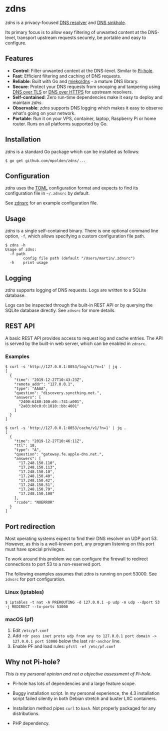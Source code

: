 # zdns

_zdns_ is a privacy-focused [DNS
resolver](https://en.wikipedia.org/wiki/Domain_Name_System#DNS_resolvers) and
[DNS sinkhole](https://en.wikipedia.org/wiki/DNS_sinkhole).

Its primary focus is to allow easy filtering of unwanted content at the
DNS-level, transport upstream requests securely, be portable and easy to
configure.

## Features

* **Control**: Filter unwanted content at the DNS-level. Similar to
  [Pi-hole](https://github.com/pi-hole/pi-hole).
* **Fast**: Efficient filtering and caching of DNS requests.
* **Reliable**: Built with Go and [miekg/dns](https://github.com/miekg/dns) - a
  mature DNS library.
* **Secure**: Protect your DNS requests from snooping and tampering using [DNS
  over TLS](https://en.wikipedia.org/wiki/DNS_over_TLS) or [DNS over
  HTTPS](https://en.wikipedia.org/wiki/DNS_over_HTTPS) for upstream resolvers.
* **Self-contained**: Zero run-time dependencies make it easy to deploy and
  maintain _zdns_.
* **Observable**: _zdns_ supports DNS logging which makes it easy to observe what's
  going on your network.
* **Portable**: Run it on your VPS, container, laptop, Raspberry Pi or home
  router. Runs on all platforms supported by Go.

## Installation

_zdns_ is a standard Go package which can be installed as follows:

``` shell
$ go get github.com/mpolden/zdns/...
```

## Configuration

_zdns_ uses the [TOML](https://github.com/toml-lang/toml) configuration format
and expects to find its configuration file in `~/.zdnsrc` by default.

See [zdnsrc](zdnsrc) for an example configuration file.

## Usage

_zdns_ is a single self-contained binary. There is one optional command line
option, `-f`, which allows specifying a custom configuration file path.

``` shell
$ zdns -h
Usage of zdns:
  -f path
    	config file path (default "/Users/martin/.zdnsrc")
  -h	print usage
```

## Logging

_zdns_ supports logging of DNS requests. Logs are written to a SQLite database.

Logs can be inspected through the built-in REST API or by querying the SQLite
database directly. See `zdnsrc` for more details.

## REST API

A basic REST API provides access to request log and cache entries. The API is
served by the built-in web server, which can be enabled in `zdnsrc`.

### Examples

```shell
$ curl -s 'http://127.0.0.1:8053/log/v1/?n=1' | jq .
[
  {
    "time": "2019-12-27T10:43:23Z",
    "remote_addr": "127.0.0.1",
    "type": "AAAA",
    "question": "discovery.syncthing.net.",
    "answers": [
      "2400:6180:100:d0::741:a001",
      "2a03:b0c0:0:1010::bb:4001"
    ]
  }
]
```

```shell
$ curl -s 'http://127.0.0.1:8053/cache/v1/?n=1' | jq .
[
  {
    "time": "2019-12-27T10:46:11Z",
    "ttl": 18,
    "type": "A",
    "question": "gateway.fe.apple-dns.net.",
    "answers": [
      "17.248.150.110",
      "17.248.150.113",
      "17.248.150.10",
      "17.248.150.40",
      "17.248.150.42",
      "17.248.150.51",
      "17.248.150.79",
      "17.248.150.108"
    ],
    "rcode": "NOERROR"
  }
]
```

## Port redirection

Most operating systems expect to find their DNS resolver on UDP port 53.
However, as this is a well-known port, any program listening on this port must
have special privileges.

To work around this problem we can configure the firewall to redirect
connections to port 53 to a non-reserved port.

The following examples assumes that _zdns_ is running on port 53000. See
`zdnsrc` for port configuration.

### Linux (iptables)

``` shell
$ iptables -t nat -A PREROUTING -d 127.0.0.1 -p udp -m udp --dport 53 -j REDIRECT --to-ports 53000
```

### macOS (pf)

1. Edit `/etc/pf.conf`
2. Add `rdr pass inet proto udp from any to 127.0.0.1 port domain -> 127.0.0.1 port 53000` below the last `rdr-anchor` line.
3. Enable PF and load rules: `pfctl -ef /etc/pf.conf`

## Why not Pi-hole?

_This is my personal opinion and not a objective assessment of Pi-hole._

* Pi-hole has lots of dependencies and a large feature scope.

* Buggy installation script. In my personal experience, the 4.3 installation
  script failed silently in both Debian stretch and buster LXC containers.
  
* Installation method pipes `curl` to `bash`. Not properly packaged for any
  distributions.

* PHP dependency.
